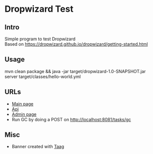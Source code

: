 Dropwizard Test
================

Intro
-------
Simple program to test Dropwizard  
Based on https://dropwizard.github.io/dropwizard/getting-started.html

Usage
-----
mvn clean package && java -jar target/dropwizard-1.0-SNAPSHOT.jar server target/classes/hello-world.yml  

URLs
----
* [Main page](http://localhost:8080)  
* [Api](http://localhost:8080/api/hello-world?name=Successful+Dropwizard+User)  
* [Admin page](http://localhost:8081)
* Run GC by doing a POST on [http://localhost:8081/tasks/gc](http://localhost:8081/tasks/gc)

Misc
----
* Banner created with [Taag](http://patorjk.com/software/taag)